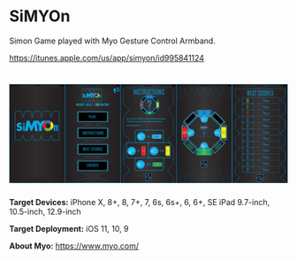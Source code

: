 # SiMYOn
Simon Game played with Myo Gesture Control Armband.

https://itunes.apple.com/us/app/simyon/id995841124
# ![GamePlay](https://github.com/haroldogtf/SiMYOn/blob/master/screens.png)

**Target Devices:**
iPhone X, 8+, 8, 7+, 7, 6s, 6s+, 6, 6+, SE
iPad 9.7-inch, 10.5-inch, 12.9-inch

**Target Deployment:**
iOS 11, 10, 9

**About Myo:**
https://www.myo.com/
